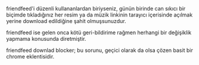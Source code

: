 friendfeed'i düzenli kullananlardan biriyseniz, günün birinde can sıkıcı bir biçimde tıkladığınız her resim ya da müzik linkinin tarayıcı içerisinde açılmak yerine download edildiğine şahit olmuşsunuzdur.

friendfeed ise gelen onca kötü geri-bildirime rağmen herhangi bir değişiklik yapmama konusunda diretmiştir.

friendfeed downlad blocker; bu sorunu, geçici olarak da olsa çözen basit bir chrome eklentisidir.
